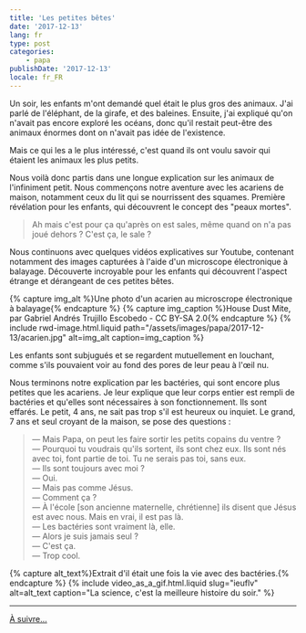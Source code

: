 ```yaml
---
title: 'Les petites bêtes'
date: '2017-12-13'
lang: fr
type: post
categories:
    - papa
publishDate: '2017-12-13'
locale: fr_FR
---
```


Un soir, les enfants m'ont demandé quel était le plus gros des animaux. J'ai parlé de l'éléphant, de la girafe, et des baleines. Ensuite, j'ai expliqué qu'on n'avait pas encore exploré les océans, donc qu'il restait peut-être des animaux énormes dont on n'avait pas idée de l'existence.

Mais ce qui les a le plus intéressé, c'est quand ils ont voulu savoir qui étaient les animaux les plus petits.

<!-- more -->

Nous voilà donc partis dans une longue explication sur les animaux de l'infiniment petit. Nous commençons notre aventure avec les acariens de maison, notamment ceux du lit qui se nourrissent des squames. Première révélation pour les enfants, qui découvrent le concept des "peaux mortes".

> Ah mais c'est pour ça qu'après on est sales, même quand on n'a pas joué dehors ? C'est ça, le sale ?

Nous continuons avec quelques vidéos explicatives sur Youtube, contenant notamment des images capturées à l'aide d'un microscope électronique à balayage. Découverte incroyable pour les enfants qui découvrent l'aspect étrange et dérangeant de ces petites bêtes.

{% capture img_alt %}Une photo d'un acarien au microscrope électronique à balayage{% endcapture %}
{% capture img_caption %}House Dust Mite, par Gabriel Andrés Trujillo Escobedo - CC BY-SA 2.0{% endcapture %}
{% include rwd-image.html.liquid 
    path="/assets/images/papa/2017-12-13/acarien.jpg"
    alt=img_alt
    caption=img_caption 
%}

Les enfants sont subjugués et se regardent mutuellement en louchant, comme s'ils pouvaient voir au fond des pores de leur peau à l'œil nu.

Nous terminons notre explication par les bactéries, qui sont encore plus petites que les acariens. Je leur explique que leur corps entier est rempli de bactéries et qu'elles sont nécessaires à son fonctionnement. Ils sont effarés. Le petit, 4 ans, ne sait pas trop s'il est heureux ou inquiet. Le grand, 7 ans et seul croyant de la maison, se pose des questions :

> — Mais Papa, on peut les faire sortir les petits copains du ventre ?  
> — Pourquoi tu voudrais qu'ils sortent, ils sont chez eux. Ils sont nés avec toi, font partie de toi. Tu ne serais pas toi, sans eux.  
> — Ils sont toujours avec moi ?  
> — Oui.  
> — Mais pas comme Jésus.  
> — Comment ça ?  
> — À l'école [son ancienne maternelle, chrétienne] ils disent que Jésus est avec nous. Mais en vrai, il est pas là.  
> — Les bactéries sont vraiment là, elle.  
> — Alors je suis jamais seul ?  
> — C'est ça.  
> — Trop cool.

{% capture alt_text%}Extrait d'il était une fois la vie avec des bactéries.{% endcapture %}
{% include video_as_a_gif.html.liquid
    slug="ieuflv"
    alt=alt_text
    caption="La science, c'est la meilleure histoire du soir."
%}

***

[À suivre…](/2017/12/les-petites-betes-suite/ "Les petites bêtes (suite)")